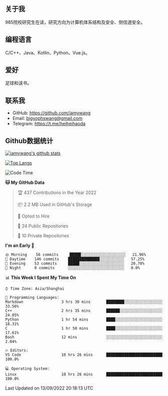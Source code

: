 ## 关于我

985院校研究生在读，研究方向为计算机体系结构及安全、侧信道安全。

## 编程语言

C/C++、Java、Kotlin、Python、Vue.js。

## 爱好

足球和读书。

## 联系我

- GitHub: https://github.com/iamywang
- Email: bigyophswang@gmail.com
- Telegram: https://t.me/heiheihaoda

## Github数据统计

[![iamywang's github stats](https://github-readme-stats.vercel.app/api?username=iamywang&count_private=true&show_icons=true)]()

[![Top Langs](https://github-readme-stats.vercel.app/api/top-langs/?username=iamywang&layout=compact)]()

<!--START_SECTION:waka-->
![Code Time](http://img.shields.io/badge/Code%20Time-543%20hrs%2056%20mins-blue)

**🐱 My GitHub Data** 

> 🏆 437 Contributions in the Year 2022
 > 
> 📦 2.2 MB Used in GitHub's Storage 
 > 
> 💼 Opted to Hire
 > 
> 📜 24 Public Repositories 
 > 
> 🔑 10 Private Repositories  
 > 
**I'm an Early 🐤** 

```text
🌞 Morning    56 commits     █████░░░░░░░░░░░░░░░░░░░░   21.96% 
🌆 Daytime    146 commits    ██████████████░░░░░░░░░░░   57.25% 
🌃 Evening    53 commits     █████░░░░░░░░░░░░░░░░░░░░   20.78% 
🌙 Night      0 commits      ░░░░░░░░░░░░░░░░░░░░░░░░░   0.0%

```


📊 **This Week I Spent My Time On** 

```text
⌚︎ Time Zone: Asia/Shanghai

💬 Programming Languages: 
Markdown                 3 hrs 30 mins       ████████░░░░░░░░░░░░░░░░░   33.56% 
C++                      2 hrs 35 mins       ██████░░░░░░░░░░░░░░░░░░░   24.85% 
Python                   1 hr 54 mins        ████░░░░░░░░░░░░░░░░░░░░░   18.31% 
C                        1 hr 50 mins        ████░░░░░░░░░░░░░░░░░░░░░   17.61% 
Bash                     12 mins             ░░░░░░░░░░░░░░░░░░░░░░░░░   2.04%

🔥 Editors: 
VS Code                  10 hrs 26 mins      █████████████████████████   100.0%

💻 Operating System: 
Linux                    10 hrs 26 mins      █████████████████████████   100.0%

```


 Last Updated on 13/09/2022 20:18:13 UTC
<!--END_SECTION:waka-->
